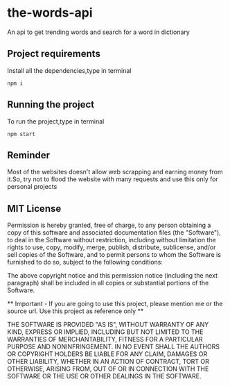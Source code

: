 # the-words-api
An api to get trending words and search for a word in dictionary

## Project requirements
Install all the dependencies,type in terminal<br />

`npm i`

## Running the project
To run the project,type in terminal<br />

`npm start`

## Reminder
Most of the websites doesn't allow web scrapping and earning money from it.So, try not to flood the website with many requests and use this only for personal projects 

## MIT License
Permission is hereby granted, free of
charge, to any person obtaining a copy of this software and associated
documentation files (the "Software"), to deal in the Software without
restriction, including without limitation the rights to use, copy, modify, merge,
publish, distribute, sublicense, and/or sell copies of the Software, and to
permit persons to whom the Software is furnished to do so, subject to the
following conditions:

The above copyright notice and this permission notice
(including the next paragraph) shall be included in all copies or substantial
portions of the Software.

** Important - If you are going to use this project, please mention me or the source url. Use this project as reference only **

THE SOFTWARE IS PROVIDED "AS IS", WITHOUT WARRANTY OF
ANY KIND, EXPRESS OR IMPLIED, INCLUDING BUT NOT LIMITED TO THE WARRANTIES OF
MERCHANTABILITY, FITNESS FOR A PARTICULAR PURPOSE AND NONINFRINGEMENT. IN NO
EVENT SHALL THE AUTHORS OR COPYRIGHT HOLDERS BE LIABLE FOR ANY CLAIM, DAMAGES OR
OTHER LIABILITY, WHETHER IN AN ACTION OF CONTRACT, TORT OR OTHERWISE, ARISING
FROM, OUT OF OR IN CONNECTION WITH THE SOFTWARE OR THE USE OR OTHER DEALINGS IN
THE SOFTWARE.
